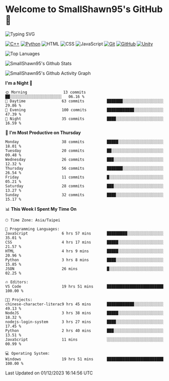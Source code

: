 # Welcome to SmallShawn95's GitHub 👋

![Typing SVG](https://readme-typing-svg.demolab.com/?lines=print("Hello,+world");cout+>>+"Hello,+world!"&center=true&size=22)

<!--
![GitHub User's Stars](https://img.shields.io/github/stars/smallshawn95?color=orange&label=Stars&labelColor=yellow)
![GitHub Followers](https://img.shields.io/github/followers/smallshawn95?color=orange&label=Followers&labelColor=FFDBAC)
-->

<!-- https://shields.io/, https://simpleicons.org/ -->
[![C++](https://img.shields.io/badge/-C++-00599C?style=flat-square&logo=cplusplus)](https://cplusplus.com/)
[![Python](https://img.shields.io/badge/-Python-3776AB?style=flat-square&logo=python&logoColor=ffffff)](https://www.python.org/)
![HTML](https://img.shields.io/badge/-HTML-E34F26?style=flat-square&logo=html5&logoColor=ffffff)
![CSS](https://img.shields.io/badge/-CSS-1572B6?style=flat-square&logo=css3)
![JavaScript](https://img.shields.io/badge/-JavaScript-F7DF1E?style=flat-square&logo=javascript&logoColor=ffffff)
[![Git](https://img.shields.io/badge/-Git-f05032?style=flat-square&logo=git&logoColor=ffffff)](https://git-scm.com/)
[![GitHub](https://img.shields.io/badge/-GitHub-181717?style=flat-square&logo=github)](https://github.com/)
[![Unity](https://img.shields.io/badge/-Unity-000000?style=flat-square&logo=unity)](https://unity.com/)

![Top Lanuages](https://github-readme-stats.vercel.app/api/top-langs/?username=smallshawn95&theme=holi&layout=donut)

![SmallShawn95's Github Stats](https://github-readme-stats.vercel.app/api?username=smallshawn95&theme=holi&show_icons=true)

![SmallShawn95's Github Activity Graph](https://github-readme-activity-graph.vercel.app/graph?username=smallshawn95&theme=tokyo-night)

<!-- ![SmallShawn95's WakaTime Stats](https://github-readme-stats.vercel.app/api/wakatime?username=smallshawn95) -->
<!-- ![Repositorie Card](https://github-readme-stats.vercel.app/api/pin/?username=smallshawn95&repo=Python-Discord-Bot-Course&theme=holi) -->
<!-- ![Repositorie Card](https://github-readme-stats.vercel.app/api/pin/?username=smallshawn95&repo=ZeroJudge-Code&theme=holi) -->

<!--START_SECTION:waka-->
**I'm a Night 🦉** 

```text
🌞 Morning                13 commits          ██░░░░░░░░░░░░░░░░░░░░░░░   06.16 % 
🌆 Daytime                63 commits          ███████░░░░░░░░░░░░░░░░░░   29.86 % 
🌃 Evening                100 commits         ████████████░░░░░░░░░░░░░   47.39 % 
🌙 Night                  35 commits          ████░░░░░░░░░░░░░░░░░░░░░   16.59 % 
```
📅 **I'm Most Productive on Thursday** 

```text
Monday                   38 commits          █████░░░░░░░░░░░░░░░░░░░░   18.01 % 
Tuesday                  20 commits          ██░░░░░░░░░░░░░░░░░░░░░░░   09.48 % 
Wednesday                26 commits          ███░░░░░░░░░░░░░░░░░░░░░░   12.32 % 
Thursday                 56 commits          ███████░░░░░░░░░░░░░░░░░░   26.54 % 
Friday                   11 commits          █░░░░░░░░░░░░░░░░░░░░░░░░   05.21 % 
Saturday                 28 commits          ███░░░░░░░░░░░░░░░░░░░░░░   13.27 % 
Sunday                   32 commits          ████░░░░░░░░░░░░░░░░░░░░░   15.17 % 
```


📊 **This Week I Spent My Time On** 

```text
🕑︎ Time Zone: Asia/Taipei

💬 Programming Languages: 
JavaScript               6 hrs 57 mins       █████████░░░░░░░░░░░░░░░░   35.01 % 
CSS                      4 hrs 17 mins       █████░░░░░░░░░░░░░░░░░░░░   21.57 % 
HTML                     4 hrs 9 mins        █████░░░░░░░░░░░░░░░░░░░░   20.96 % 
Python                   3 hrs 8 mins        ████░░░░░░░░░░░░░░░░░░░░░   15.85 % 
JSON                     26 mins             █░░░░░░░░░░░░░░░░░░░░░░░░   02.25 % 

🔥 Editors: 
VS Code                  19 hrs 51 mins      █████████████████████████   100.00 % 

🐱‍💻 Projects: 
chinese-character-literac9 hrs 45 mins       ████████████░░░░░░░░░░░░░   49.13 % 
NodeJS                   3 hrs 38 mins       █████░░░░░░░░░░░░░░░░░░░░   18.32 % 
nodejs-login-system      3 hrs 27 mins       ████░░░░░░░░░░░░░░░░░░░░░   17.45 % 
Python                   2 hrs 40 mins       ███░░░░░░░░░░░░░░░░░░░░░░   13.51 % 
JavaScript               11 mins             ░░░░░░░░░░░░░░░░░░░░░░░░░   00.99 % 

💻 Operating System: 
Windows                  19 hrs 51 mins      █████████████████████████   100.00 % 
```


 Last Updated on 01/12/2023 16:14:56 UTC
<!--END_SECTION:waka-->

<!--
**smallshawn95/smallshawn95** is a ✨ _special_ ✨ repository because its `README.md` (this file) appears on your GitHub profile.

- 🔭 I’m currently working on ...
- 🌱 I’m currently learning ...
- 👯 I’m looking to collaborate on ...
- 🤔 I’m looking for help with ...
- 💬 Ask me about ...
- 📫 How to reach me: ...
- 😄 Pronouns: ...
- ⚡ Fun fact: ...
-->
